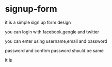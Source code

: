 # signup-form

it is a simple sign up form design

you can login with facebook,geogle and twitter

you can enter using username,email and password

password and confirm password should be same

it is
